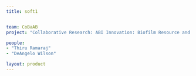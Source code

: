 ```yaml
---
title: soft1


team: CoBaAB
project: "Collaborative Research: ABI Innovation: Biofilm Resource and Information Database (BRaID): A Tool to Fuse Diverse Biofilm Data Types."

people: 
- "Thiru Ramaraj"
- "DeAngelo Wilson"

layout: product
---
```

